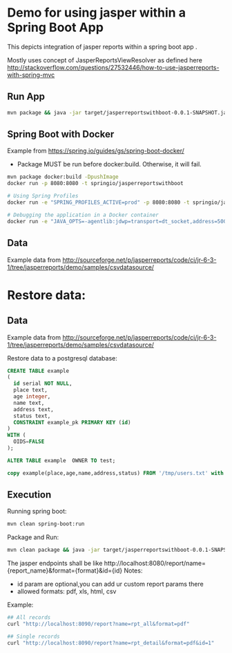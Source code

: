 # Demo for using jasper within a Spring Boot App

This depicts integration of jasper reports within a spring boot app .

Mostly uses concept of JasperReportsViewResolver as defined here http://stackoverflow.com/questions/27532446/how-to-use-jasperreports-with-spring-mvc


## Run App

```bash
mvn package && java -jar target/jasperreportswithboot-0.0.1-SNAPSHOT.jar
```

## Spring Boot with Docker

Example from https://spring.io/guides/gs/spring-boot-docker/
- Package MUST be run before docker:build. Otherwise, it will fail.

```bash
mvn package docker:build -DpushImage
docker run -p 8080:8080 -t springio/jasperreportswithboot

# Using Spring Profiles
docker run -e "SPRING_PROFILES_ACTIVE=prod" -p 8080:8080 -t springio/jasperreportswithboot

# Debugging the application in a Docker container
docker run -e "JAVA_OPTS=-agentlib:jdwp=transport=dt_socket,address=5005,server=y,suspend=n" -p 8080:8080 -p 5005:5005 -t springio/jasperreportswithboot
```

## Data

Example data from http://sourceforge.net/p/jasperreports/code/ci/jr-6-3-1/tree/jasperreports/demo/samples/csvdatasource/

Restore data:
=======
## Data

Example data from http://sourceforge.net/p/jasperreports/code/ci/jr-6-3-1/tree/jasperreports/demo/samples/csvdatasource/

Restore data to a postgresql database:

```sql
CREATE TABLE example
(
  id serial NOT NULL,
  place text,
  age integer,
  name text,
  address text,
  status text,
  CONSTRAINT example_pk PRIMARY KEY (id)
)
WITH (
  OIDS=FALSE
);

ALTER TABLE example  OWNER TO test;

copy example(place,age,name,address,status) FROM '/tmp/users.txt' with csv DELIMITER ','  quote '"' ;
```


## Execution

Running spring boot:

```bash
mvn clean spring-boot:run
```


Package and Run:

```bash
mvn clean package && java -jar target/jasperreportswithboot-0.0.1-SNAPSHOT.jar
```


The jasper endpoints shall be like http://localhost:8080/report/name={report_name}&format={format}&id={id}
Notes:
* id param are optional,you can add ur custom report params there
* allowed formats: pdf, xls, html, csv

Example:
```bash
## All records
curl "http://localhost:8090/report?name=rpt_all&format=pdf"

## Single records
curl "http://localhost:8090/report?name=rpt_detail&format=pdf&id=1"

```

